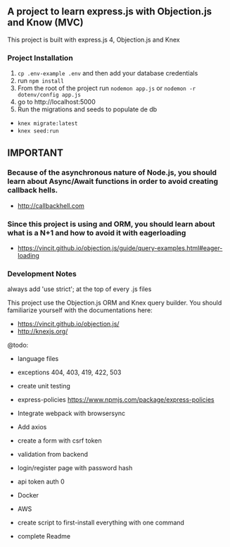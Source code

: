 ## A project to learn express.js with Objection.js and Know (MVC)

This project is built with express.js 4, Objection.js and Knex

### Project Installation
1. `cp .env-example .env` and then add your database credentials
2. run `npm install`
3. From the root of the project run `nodemon app.js` or `nodemon -r dotenv/config app.js`
4. go to http://localhost:5000
5. Run the migrations and seeds to populate de db
- `knex migrate:latest`
- `knex seed:run`

## IMPORTANT
### Because of the asynchronous nature of Node.js, you should learn about Async/Await functions in order to avoid creating callback hells.
- http://callbackhell.com
### Since this project is using and ORM, you should learn about what is a N+1 and how to avoid it with eagerloading
- https://vincit.github.io/objection.js/guide/query-examples.html#eager-loading

### Development Notes
always add 'use strict'; at the top of every .js files

This project use the Objection.js ORM and Knex query builder. You should familiarize yourself with the documentations here:
- https://vincit.github.io/objection.js/
- http://knexjs.org/







@todo: 
- language files
- exceptions 404, 403, 419, 422, 503

- create unit testing
- express-policies https://www.npmjs.com/package/express-policies
- Integrate webpack with browsersync
- Add axios
- create a form with csrf token
- validation from backend
- login/register page with password hash
- api token auth 0
- Docker
- AWS
- create script to first-install everything with one command
- complete Readme

